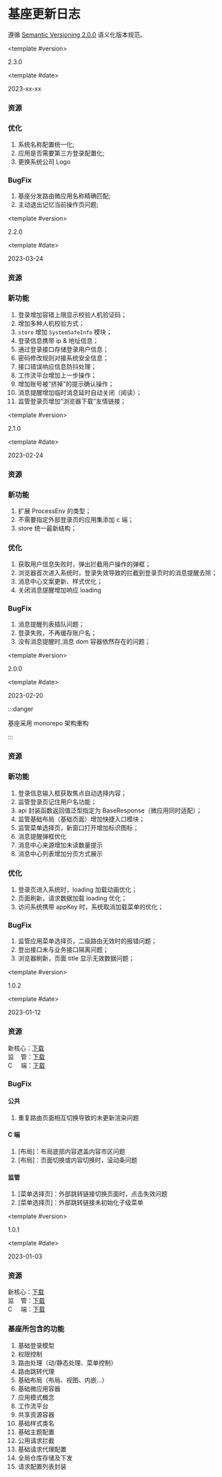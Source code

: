# 基座更新日志

遵循 [Semantic Versioning 2.0.0](https://semver.org/lang/zh-CN/) 语义化版本规范。

<!-- ================== 2.3.0 ======================================================================== -->

<update-log-block>

<template #version>

2.3.0

</template>

<template #date>

2023-xx-xx

</template>

<h3>资源</h3>

<h3>优化</h3>

01. 系统名称配置统一化;
02. 应用是否需要第三方登录配置化;
03. 更换系统公司 Logo

<h3>BugFix</h3>

01. 基座分发路由微应用名称精确匹配;
02. 主动退出记忆当前操作页问题;

</update-log-block>

<!-- ================== 2.2.0 ======================================================================== -->

<update-log-block>

<template #version>

2.2.0

</template>

<template #date>

2023-03-24

</template>

<h3>资源</h3>

<h3>新功能</h3>

01. 登录增加容错上限显示校验人机验证码；
02. 增加多种人机校验方式；
03. `store` 增加 `SystemSafeInfo` 模块；
04. 登录信息携带 ip & 地址信息；
05. 通过登录接口存储登录用户信息；
06. 密码修改规则对接系统安全信息；
07. 接口错误响应信息防抖处理；
08. 工作流平台增加上一步操作；
09. 增加账号被“挤掉”的提示确认操作；
10. 消息提醒增加临时消息延时自动关闭（阅读）；
11. 监管登录页增加“浏览器下载”友情链接；

</update-log-block>

<!-- ================== 2.1.0 ======================================================================== -->

<update-log-block>

<template #version>

2.1.0

</template>

<template #date>

2023-02-24

</template>

<h3>资源</h3>

<h3>新功能</h3>

01. 扩展 ProcessEnv 的类型；
02. 不需要指定外部登录页的应用集添加 c 端；
03. store 统一最新结构；

<h3>优化</h3>

01. 获取用户信息失败时，弹出拦截用户操作的弹框；
02. 浏览器首次进入系统时，登录失效导致的拦截到登录页时的消息提醒去除；
03. 消息中心文案更新、样式优化；
04. 关闭消息提醒增加响应 loading

<h3>BugFix</h3>

01. 消息提醒列表插队问题；
02. 登录失败，不再缓存账户名；
03. 没有消息提醒时,消息 dom 容器依然存在的问题；

</update-log-block>

<!-- ================== 2.0.0 ======================================================================== -->

<update-log-block>

<template #version>

2.0.0

</template>

<template #date>

2023-02-20

</template>

:::danger

基座采用 monorepo 架构重构

:::

<h3>资源</h3>

<h3>新功能</h3>

01. 登录信息输入框获取焦点自动选择内容；
02. 监管登录页记住用户名功能；
03. api 封装函数返回值泛型指定为 BaseResponse（微应用同时适配）；
04. 监管基础布局（基础页面）增加快捷入口模块；
05. 监管菜单选择页，新窗口打开增加标识图标；
06. 消息提醒弹框优化
07. 消息中心来源增加未读数量提示
08. 消息中心列表增加分页方式展示

<h3>优化</h3>

01. 登录页进入系统时，loading 加载动画优化；
02. 页面刷新，请求数据加载 loading 优化；
03. 访问系统携带 appKey 时，系统取消加载菜单的优化；

<h3>BugFix</h3>

01. 监管应用菜单选择页，二级路由无效时的报错问题；
02. 登出接口未与业务接口隔离问题；
03. 浏览器刷新，页面 title 显示无效数据问题；

</update-log-block>

<!-- ================== 1.0.2 ======================================================================== -->

<update-log-block>

<template #version>

1.0.2

</template>

<template #date>

2023-01-12

</template>

<h3>资源</h3>

新核心：[下载](http://172.31.71.159/repository/npm-release/@jsjn/basic-new-core/-/basic-new-core-1.0.2.tgz) <br/>
监&nbsp; &nbsp; 管：[下载](http://172.31.71.159/repository/npm-release/@jsjn/basic-regtech/-/basic-regtech-1.0.2.tgz)<br/>
C &nbsp; &nbsp; 端：[下载](http://172.31.71.159/repository/npm-release/@jsjn/basic-consumer/-/basic-consumer-1.0.2.tgz)<br/>

<h3>BugFix</h3>

<h4>公共</h4>

01. 重复路由页面相互切换导致的未更新渲染问题

<h4> C 端 </h4>

01. [布局]：布局底部内容遮盖内容市区问题
02. [布局]：页面切换或内容切换时，滚动条问题

<h4>监管</h4>

01. [菜单选择页]：外部跳转链接切换页面时，点击失效问题
02. [菜单选择页]：外部跳转链接未初始化子级菜单

</update-log-block>

<!-- ================== 1.0.1 ======================================================================== -->

<update-log-block>

<template #version>

1.0.1

</template>

<template #date>

2023-01-03

</template>

<h3>资源</h3>

新核心：[下载](http://172.31.71.159/repository/npm-release/@jsjn/basic-new-core/-/basic-new-core-1.0.1.tgz) <br/>
监&nbsp; &nbsp; 管：[下载](http://172.31.71.159/repository/npm-release/@jsjn/basic-regtech/-/basic-regtech-1.0.1.tgz)<br/>
C &nbsp; &nbsp; 端：[下载](http://172.31.71.159/repository/npm-release/@jsjn/basic-consumer/-/basic-consumer-1.0.1.tgz)<br/>

<h3>基座所包含的功能</h3>

01. 基础登录模型
02. 权限控制
03. 路由处理（动/静态处理、菜单控制）
04. 路由跳转代理
05. 基础布局（布局、视图、内嵌...）
06. 基础微应用容器
07. 应用模式概念
08. 工作流平台
09. 共享资源容器
10. 基础样式类名
11. 基础主题配置
12. 公用请求拦截
13. 基础请求代理配置
14. 全局仓库存储及下发
15. 请求配置列表封装

</update-log-block>

